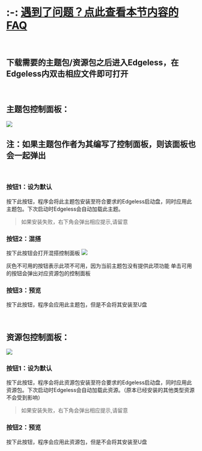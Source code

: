 # :-: [遇到了问题？点此查看本节内容的FAQ](打开多个主题包操作时出错.md) 
<br>

## **下载需要的主题包/资源包之后进入Edgeless，在Edgeless内双击相应文件即可打开**
<br>

## **主题包控制面板：**
![](images/screenshot_1579781444402.png)
## 注：如果主题包作者为其编写了控制面板，则该面板也会一起弹出 
<br>

### 按钮1：设为默认
按下此按钮，程序会将此主题包安装至符合要求的Edgeless启动盘，同时应用此主题包。下次启动时Edgeless会自动加载此主题。
>如果安装失败，右下角会弹出相应提示,请留意
### 按钮2：混搭
按下此按钮会打开混搭控制面板
![](images/screenshot_1579782171928.png)

灰色不可用的按钮表示此项不可用，因为当前主题包没有提供此项功能
单击可用的按钮会弹出对应资源包的控制面板

### 按钮3：预览
按下此按钮，程序会应用此主题包，但是不会将其安装至U盘
<br>

<br>

## **资源包控制面板：**
![](images/screenshot_1579782446318.png)
### 按钮1：设为默认
按下此按钮，程序会将此资源包安装至符合要求的Edgeless启动盘，同时应用此资源包。下次启动时Edgeless会自动加载此资源。（原本已经安装的其他类型资源不会受到影响）
>如果安装失败，右下角会弹出相应提示,请留意

### 按钮2：预览
按下此按钮，程序会应用此资源包，但是不会将其安装至U盘